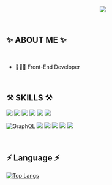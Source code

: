 

<p align="center">
  <img src="https://capsule-render.vercel.app/api?type=wave&color=3DDC84&height=300&section=header&text=Alissa Yoon&fontSize=70" />
</p>
  

<br/>


## ✨  ABOUT ME ✨

<br/>

- 👩🏻‍💻 Front-End Developer

<br/>


## ⚒  SKILLS ⚒

<p>
<img src="https://img.shields.io/badge/HTML5-E34F26?style=flat-square&logo=HTML5&logoColor=white"/>
<img src="https://img.shields.io/badge/CSS3-1572B6?style=flat-square&logo=CSS3&3logoColor=white"/>
<img src="https://img.shields.io/badge/styled_components-DB7093?style=flat-square&logo=styled-components&logoColor=white"/>
<img src="https://img.shields.io/badge/JavaScript-F7DF1E?style=flat-square&logo=JavaScript&logoColor=white"/>
<img src="https://img.shields.io/badge/jQuery-0769AD?style=flat-square&logo=jQuery&logoColor=white"/>
<img src="https://img.shields.io/badge/React-61DAFB?style=flat-square&logo=React&logoColor=white"/>
  
<br/>

  
![GraphQL](https://img.shields.io/badge/-GraphQL-E10098?style=flat-square&logo=graphql&logoColor=white)
<img src="https://img.shields.io/badge/Apollo_GraphQL-311C87?style=flat-square&logo=Apollo GraphQL&logoColor=white"/>
<img src="https://img.shields.io/badge/MongoDB-47A248?style=flat-square&logo=MongoDB&logoColor=white"/>
<img src="https://img.shields.io/badge/Python-3776AB?style=flat-square&logo=Python&logoColor=white"/>
<img src="https://img.shields.io/badge/MariaDB-003545?style=flat-square&logo=MariaDB&logoColor=white"/>
<img src="https://img.shields.io/badge/Amazon_AWS-232F3E?style=flat-square&logo=Amazon AWS&logoColor=white"/>  
  
</p>

<br/>

## ⚡️ Language ⚡️

[![Top Langs](https://github-readme-stats.vercel.app/api/top-langs/?username=alissa1228&layout=compact)](https://github.com/alissa1228)


